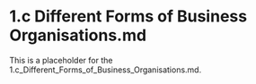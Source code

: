 # 1.c Different Forms of Business Organisations.md

This is a placeholder for the 1.c_Different_Forms_of_Business_Organisations.md.